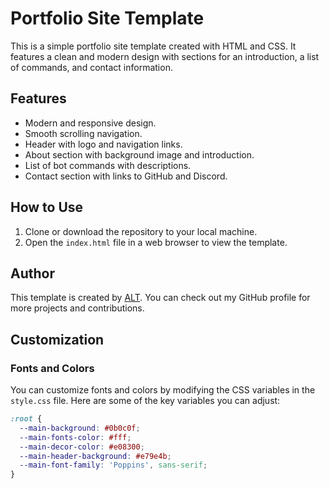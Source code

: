 # Portfolio Site Template

This is a simple portfolio site template created with HTML and CSS. It features a clean and modern design with sections for an introduction, a list of commands, and contact information.

## Features

- Modern and responsive design.
- Smooth scrolling navigation.
- Header with logo and navigation links.
- About section with background image and introduction.
- List of bot commands with descriptions.
- Contact section with links to GitHub and Discord.

## How to Use

1. Clone or download the repository to your local machine.
2. Open the `index.html` file in a web browser to view the template.

## Author

This template is created by [ALT](https://github.com/altwasntavailable). You can check out my GitHub profile for more projects and contributions.


## Customization

### Fonts and Colors

You can customize fonts and colors by modifying the CSS variables in the `style.css` file. Here are some of the key variables you can adjust:

```css
:root {
  --main-background: #0b0c0f;
  --main-fonts-color: #fff;
  --main-decor-color: #e08300;
  --main-header-background: #e79e4b;
  --main-font-family: 'Poppins', sans-serif;
}